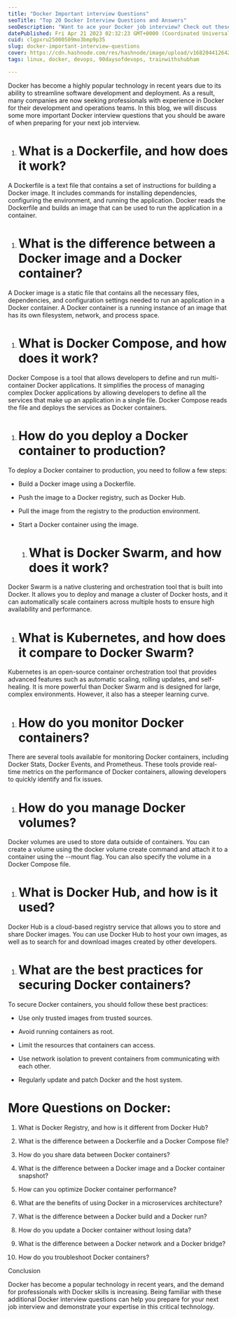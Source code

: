 ```yaml
---
title: "Docker Important interview Questions"
seoTitle: "Top 20 Docker Interview Questions and Answers"
seoDescription: "Want to ace your Docker job interview? Check out these top 20 Docker interview questions & answers to prepare yourself for the most commonly asked questions"
datePublished: Fri Apr 21 2023 02:32:23 GMT+0000 (Coordinated Universal Time)
cuid: clgpxru25000509mo3bmp9p35
slug: docker-important-interview-questions
cover: https://cdn.hashnode.com/res/hashnode/image/upload/v1682044126427/6950e90f-3cd1-47fd-8e5b-8205a1c6a77a.jpeg
tags: linux, docker, devops, 90daysofdevops, trainwithshubham

---
```


Docker has become a highly popular technology in recent years due to its ability to streamline software development and deployment. As a result, many companies are now seeking professionals with experience in Docker for their development and operations teams. In this blog, we will discuss some more important Docker interview questions that you should be aware of when preparing for your next job interview.

1. # What is a Dockerfile, and how does it work?
    

A Dockerfile is a text file that contains a set of instructions for building a Docker image. It includes commands for installing dependencies, configuring the environment, and running the application. Docker reads the Dockerfile and builds an image that can be used to run the application in a container.

1. # What is the difference between a Docker image and a Docker container?
    

A Docker image is a static file that contains all the necessary files, dependencies, and configuration settings needed to run an application in a Docker container. A Docker container is a running instance of an image that has its own filesystem, network, and process space.

1. # What is Docker Compose, and how does it work?
    

Docker Compose is a tool that allows developers to define and run multi-container Docker applications. It simplifies the process of managing complex Docker applications by allowing developers to define all the services that make up an application in a single file. Docker Compose reads the file and deploys the services as Docker containers.

1. # How do you deploy a Docker container to production?
    

To deploy a Docker container to production, you need to follow a few steps:

* Build a Docker image using a Dockerfile.
    
* Push the image to a Docker registry, such as Docker Hub.
    
* Pull the image from the registry to the production environment.
    
* Start a Docker container using the image.
    
    1. # What is Docker Swarm, and how does it work?
        

Docker Swarm is a native clustering and orchestration tool that is built into Docker. It allows you to deploy and manage a cluster of Docker hosts, and it can automatically scale containers across multiple hosts to ensure high availability and performance.

1. # What is Kubernetes, and how does it compare to Docker Swarm?
    

Kubernetes is an open-source container orchestration tool that provides advanced features such as automatic scaling, rolling updates, and self-healing. It is more powerful than Docker Swarm and is designed for large, complex environments. However, it also has a steeper learning curve.

1. # How do you monitor Docker containers?
    

There are several tools available for monitoring Docker containers, including Docker Stats, Docker Events, and Prometheus. These tools provide real-time metrics on the performance of Docker containers, allowing developers to quickly identify and fix issues.

1. # How do you manage Docker volumes?
    

Docker volumes are used to store data outside of containers. You can create a volume using the docker volume create command and attach it to a container using the --mount flag. You can also specify the volume in a Docker Compose file.

1. # What is Docker Hub, and how is it used?
    

Docker Hub is a cloud-based registry service that allows you to store and share Docker images. You can use Docker Hub to host your own images, as well as to search for and download images created by other developers.

1. # What are the best practices for securing Docker containers?
    

To secure Docker containers, you should follow these best practices:

* Use only trusted images from trusted sources.
    
* Avoid running containers as root.
    
* Limit the resources that containers can access.
    
* Use network isolation to prevent containers from communicating with each other.
    
* Regularly update and patch Docker and the host system.
    

# More Questions on Docker:

1. What is Docker Registry, and how is it different from Docker Hub?
    
2. What is the difference between a Dockerfile and a Docker Compose file?
    
3. How do you share data between Docker containers?
    
4. What is the difference between a Docker image and a Docker container snapshot?
    
5. How can you optimize Docker container performance?
    
6. What are the benefits of using Docker in a microservices architecture?
    
7. What is the difference between a Docker build and a Docker run?
    
8. How do you update a Docker container without losing data?
    
9. What is the difference between a Docker network and a Docker bridge?
    
10. How do you troubleshoot Docker containers?
    

Conclusion

Docker has become a popular technology in recent years, and the demand for professionals with Docker skills is increasing. Being familiar with these additional Docker interview questions can help you prepare for your next job interview and demonstrate your expertise in this critical technology.